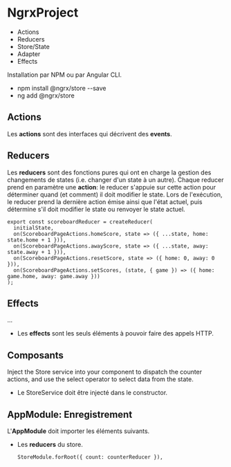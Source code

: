 # NgrxProject
- Actions
- Reducers
- Store/State
- Adapter
- Effects

Installation par NPM ou par Angular CLI.
- npm install @ngrx/store --save
- ng add @ngrx/store

## Actions
Les **actions** sont des interfaces qui décrivent des **events**.


## Reducers
Les **reducers** sont des fonctions pures qui ont en charge la gestion des changements de states (i.e. changer d'un state à un autre).
Chaque reducer prend en paramètre une **action**: le reducer s'appuie sur cette action pour déterminer quand (et comment) il doit modifier le state.
Lors de l'exécution, le reducer prend la dernière action émise ainsi que l'état actuel, puis détermine s'il doit modifier le state ou renvoyer le state actuel.

```
export const scoreboardReducer = createReducer(
  initialState,
  on(ScoreboardPageActions.homeScore, state => ({ ...state, home: state.home + 1 })),
  on(ScoreboardPageActions.awayScore, state => ({ ...state, away: state.away + 1 })),
  on(ScoreboardPageActions.resetScore, state => ({ home: 0, away: 0 })),
  on(ScoreboardPageActions.setScores, (state, { game }) => ({ home: game.home, away: game.away }))
);
```

## Effects
...
- Les **effects** sont les seuls éléments à pouvoir faire des appels HTTP.

## Composants
Inject the Store service into your component to dispatch the counter actions, and use the select operator to select data from the state.
- Le StoreService doit être injecté dans le constructor.

## AppModule: Enregistrement
L'**AppModule** doit importer les éléments suivants.
- Les **reducers** du store.
  ```
  StoreModule.forRoot({ count: counterReducer }),
  ```
